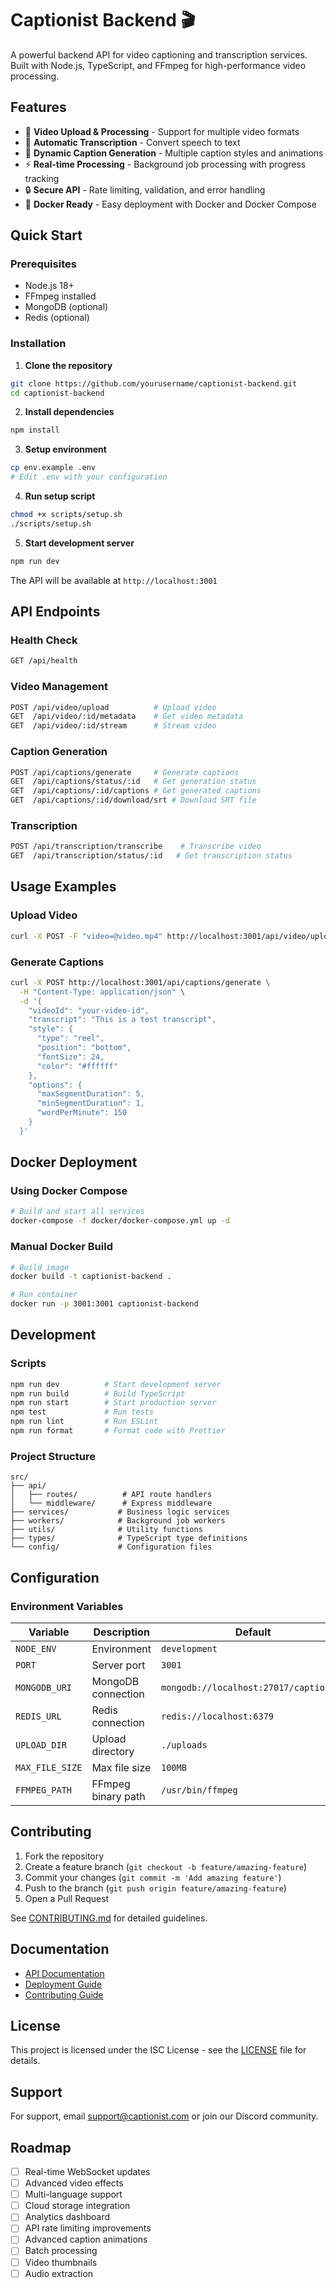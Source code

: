 # Captionist Backend 🎬

A powerful backend API for video captioning and transcription services. Built with Node.js, TypeScript, and FFmpeg for high-performance video processing.

## Features

- 🎥 **Video Upload & Processing** - Support for multiple video formats
- 📝 **Automatic Transcription** - Convert speech to text
- 🎨 **Dynamic Caption Generation** - Multiple caption styles and animations
- ⚡ **Real-time Processing** - Background job processing with progress tracking
- 🔒 **Secure API** - Rate limiting, validation, and error handling
- 🐳 **Docker Ready** - Easy deployment with Docker and Docker Compose

## Quick Start

### Prerequisites

- Node.js 18+
- FFmpeg installed
- MongoDB (optional)
- Redis (optional)

### Installation

1. **Clone the repository**

```bash
git clone https://github.com/yourusername/captionist-backend.git
cd captionist-backend
```

2. **Install dependencies**

```bash
npm install
```

3. **Setup environment**

```bash
cp env.example .env
# Edit .env with your configuration
```

4. **Run setup script**

```bash
chmod +x scripts/setup.sh
./scripts/setup.sh
```

5. **Start development server**

```bash
npm run dev
```

The API will be available at `http://localhost:3001`

## API Endpoints

### Health Check

```bash
GET /api/health
```

### Video Management

```bash
POST /api/video/upload          # Upload video
GET  /api/video/:id/metadata    # Get video metadata
GET  /api/video/:id/stream      # Stream video
```

### Caption Generation

```bash
POST /api/captions/generate     # Generate captions
GET  /api/captions/status/:id   # Get generation status
GET  /api/captions/:id/captions # Get generated captions
GET  /api/captions/:id/download/srt # Download SRT file
```

### Transcription

```bash
POST /api/transcription/transcribe    # Transcribe video
GET  /api/transcription/status/:id   # Get transcription status
```

## Usage Examples

### Upload Video

```bash
curl -X POST -F "video=@video.mp4" http://localhost:3001/api/video/upload
```

### Generate Captions

```bash
curl -X POST http://localhost:3001/api/captions/generate \
  -H "Content-Type: application/json" \
  -d '{
    "videoId": "your-video-id",
    "transcript": "This is a test transcript",
    "style": {
      "type": "reel",
      "position": "bottom",
      "fontSize": 24,
      "color": "#ffffff"
    },
    "options": {
      "maxSegmentDuration": 5,
      "minSegmentDuration": 1,
      "wordPerMinute": 150
    }
  }'
```

## Docker Deployment

### Using Docker Compose

```bash
# Build and start all services
docker-compose -f docker/docker-compose.yml up -d
```

### Manual Docker Build

```bash
# Build image
docker build -t captionist-backend .

# Run container
docker run -p 3001:3001 captionist-backend
```

## Development

### Scripts

```bash
npm run dev          # Start development server
npm run build        # Build TypeScript
npm run start        # Start production server
npm test             # Run tests
npm run lint         # Run ESLint
npm run format       # Format code with Prettier
```

### Project Structure

```
src/
├── api/
│   ├── routes/          # API route handlers
│   └── middleware/      # Express middleware
├── services/           # Business logic services
├── workers/            # Background job workers
├── utils/              # Utility functions
├── types/              # TypeScript type definitions
└── config/             # Configuration files
```

## Configuration

### Environment Variables

| Variable        | Description        | Default                                |
| --------------- | ------------------ | -------------------------------------- |
| `NODE_ENV`      | Environment        | `development`                          |
| `PORT`          | Server port        | `3001`                                 |
| `MONGODB_URI`   | MongoDB connection | `mongodb://localhost:27017/captionist` |
| `REDIS_URL`     | Redis connection   | `redis://localhost:6379`               |
| `UPLOAD_DIR`    | Upload directory   | `./uploads`                            |
| `MAX_FILE_SIZE` | Max file size      | `100MB`                                |
| `FFMPEG_PATH`   | FFmpeg binary path | `/usr/bin/ffmpeg`                      |

## Contributing

1. Fork the repository
2. Create a feature branch (`git checkout -b feature/amazing-feature`)
3. Commit your changes (`git commit -m 'Add amazing feature'`)
4. Push to the branch (`git push origin feature/amazing-feature`)
5. Open a Pull Request

See [CONTRIBUTING.md](docs/CONTRIBUTING.md) for detailed guidelines.

## Documentation

- [API Documentation](docs/API.md)
- [Deployment Guide](docs/DEPLOYMENT.md)
- [Contributing Guide](docs/CONTRIBUTING.md)

## License

This project is licensed under the ISC License - see the [LICENSE](LICENSE) file for details.

## Support

For support, email support@captionist.com or join our Discord community.

## Roadmap

- [ ] Real-time WebSocket updates
- [ ] Advanced video effects
- [ ] Multi-language support
- [ ] Cloud storage integration
- [ ] Analytics dashboard
- [ ] API rate limiting improvements
- [ ] Advanced caption animations
- [ ] Batch processing
- [ ] Video thumbnails
- [ ] Audio extraction
